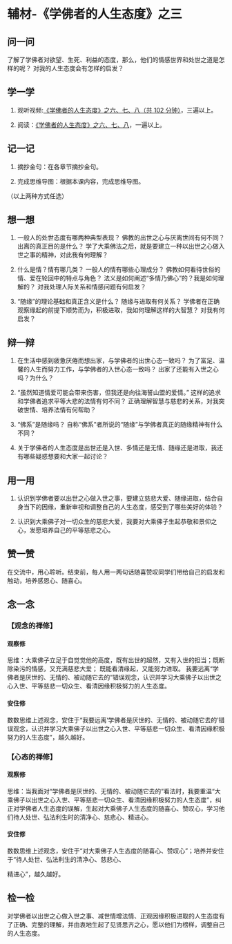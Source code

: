 # 辅材-《学佛者的人生态度》之三 

## 问一问

了解了学佛者对欲望、生死、利益的态度，那么，他们的情感世界和处世之道是怎样的呢？
对我的人生态度会有怎样的启发？

## 学一学

1. 观听视频:[《学佛者的人生态度》之六、七、八（共 102 分钟）](https://www.youtube.com/watch?v=BBu_lI665dg&list=PLFOtSydP54hdLSQfNmabHnm2zDucneVqm&index=7)，三遍以上。

2. 阅读：[《学佛者的人生态度》之六、七、八](.)，一遍以上。

## 记一记

1. 摘抄金句：在各章节摘抄金句。

2. 完成思维导图：根据本课内容，完成思维导图。

（以上两种方式任选）

## 想一想

1. 一般人的处世态度有哪两种典型表现？
   佛教的出世之心与厌离世间有何不同？
   出离的真正目的是什么？
   学了大乘佛法之后，就是要建立一种以出世之心做入世之事的精神，对此我有何理解？

2. 什么是情？情有哪几类？
   一般人的情有哪些心理成分？
   佛教如何看待世俗的情、爱在轮回中的特点与角色？
   法义是如何阐述“多情乃佛心”的？我是如何理解的？
   对我处理人际关系和情感问题有何启发？

3. “随缘”的理论基础和真正含义是什么？
   随缘与进取有何关系？
   学佛者在正确观察缘起的前提下顺势而为，积极进取，我如何理解这样的大智慧？
   对我有何启发？

## 辩一辩

1. 在生活中感到疲惫厌倦而想出家，与学佛者的出世心态一致吗？
   为了富足、温馨的人生而努力工作，与学佛者的入世心态一致吗？
   出家了还能有入世之心吗？为什么？

2. “虽然知道情爱可能会带来伤害，但我还是向往海誓山盟的爱情。”
   这样的追求和学佛者追求平等大悲的法情有何不同？
   正确理解智慧与慈悲的关系，对我突破世情、培养法情有何帮助？

3. “佛系”是随缘吗？
   自称“佛系”者所说的“随缘”与学佛者真正的随缘精神有什么不同？

4. 关于学佛者的人生态度是出世还是入世、多情还是无情、随缘还是进取，我还有哪些疑惑想要和大家一起讨论？

## 用一用

1. 认识到学佛者要以出世之心做入世之事，要建立慈悲大爱、随缘进取，结合自身当下的因缘，重新审视和调整自己的人生态度，感受到了哪些美好的体验？

2. 认识到大乘佛子对一切众生的慈悲大爱，我要对大乘佛子生起恭敬和景仰之心，发愿培养自己的平等慈悲之心。

## 赞一赞

在交流中，用心聆听。结束前，每人用一两句话随喜赞叹同学们带给自己的启发和触动，培养感恩心、随喜心。

## 念一念

### 【观念的禅修】

#### 观察修

思维：大乘佛子立足于自觉觉他的高度，既有出世的超然，又有入世的担当；既断除染污的情感，又充满慈悲大爱；
既能看清缘起，又能努力进取。
我要远离“学佛者是厌世的、无情的、被动随它去的”错误观念，认识并学习大乘佛子以出世之心入世、平等慈悲一切众生、看清因缘积极努力的人生态度。

#### 安住修

数数思维上述观念，安住于“我要远离‘学佛者是厌世的、无情的、被动随它去的’错误观念，认识并学习大乘佛子以出世之心入世、平等慈悲一切众生、看清因缘积极努力的人生态度”，越久越好。

### 【心态的禅修】

#### 观察修

思维：当我面对“学佛者是厌世的、无情的、被动随它去的”看法时，我要重温“大乘佛子以出世之心入世、平等慈悲一切众生、看清因缘积极努力的人生态度”，纠正对学佛者人生态度的误解，生起对大乘佛子人生态度的随喜心、赞叹心，学习他们待人处世、弘法利生时的清净心、慈悲心、精进心。

#### 安住修

数数思维上述观念，安住于“对大乘佛子人生态度的随喜心、赞叹心”；培养并安住于“待人处世、弘法利生的清净心、慈悲心、

精进心”，越久越好。

## 检一检

对学佛者以出世之心做入世之事、减世情增法情、正观因缘积极进取的人生态度有了正确、完整的理解，并由衷地生起了见贤思齐之心，愿以他们为榜样，调整自己的人生态度。
